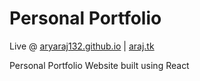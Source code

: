 # Personal Portfolio
Live @ [aryaraj132.github.io](https://aryaraj132.github.io) | [araj.tk](https://araj.tk)


Personal Portfolio Website built using React
